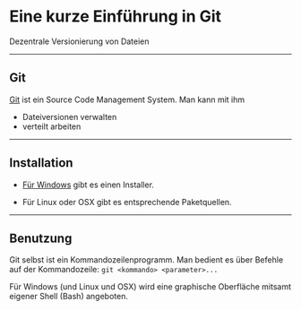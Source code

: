 # Eine kurze Einführung in Git


Dezentrale Versionierung von Dateien


---


## Git 

[Git](http://git-scm.com/) ist ein Source Code Management System. Man kann mit ihm
- Dateiversionen verwalten
- verteilt arbeiten


---


## Installation

- [Für Windows](http://gitforwindows.com/) gibt es einen Installer.

- Für Linux oder OSX gibt es entsprechende Paketquellen.


---


## Benutzung

Git selbst ist ein Kommandozeilenprogramm. Man bedient es über Befehle auf der Kommandozeile:
`git <kommando> <parameter>...`

Für Windows (und Linux und OSX) wird eine graphische Oberfläche mitsamt eigener Shell (Bash) angeboten.


